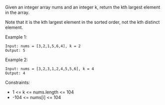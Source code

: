 Given an integer array nums and an integer k, return the kth largest element in the array.

Note that it is the kth largest element in the sorted order, not the kth distinct element.


Example 1:
```
Input: nums = [3,2,1,5,6,4], k = 2
Output: 5
```

Example 2:
```
Input: nums = [3,2,3,1,2,4,5,5,6], k = 4
Output: 4
```

Constraints:

- 1 <= k <= nums.length <= 104
- -104 <= nums[i] <= 104